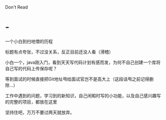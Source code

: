 Don't Read
# -
一个小白到扫地僧的历程

<p>标题有点夸张，不过没关系，反正目前还没人看（滑稽）</p>
<p>小白一个，java刚入门，看到天天写代码计划有感而发，为何不自己创建一个库将自己写的代码上传保存呢？</p>
<p>等到面试的时候直接把Git地址甩给面试官岂不是高大上（这段话甩之前记得删除...）</p>
<p>工作中遇到的问题，学习到的新知识，自己闲暇时写的小功能，以及自己感兴趣写的完整的项目，都放在这里</p>
<p>坚持住吧，万万不要过两天就放弃。</p>
